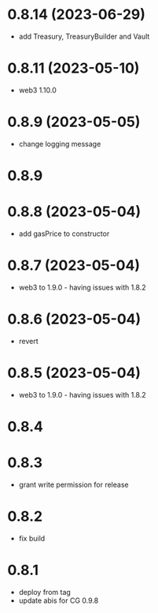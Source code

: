 # 0.8.14 (2023-06-29)

* add Treasury, TreasuryBuilder and Vault

# 0.8.11 (2023-05-10)

* web3 1.10.0

# 0.8.9 (2023-05-05)

* change logging message

# 0.8.9

# 0.8.8 (2023-05-04)

* add gasPrice to constructor

# 0.8.7 (2023-05-04)

* web3 to 1.9.0 - having issues with 1.8.2

# 0.8.6 (2023-05-04)

* revert

# 0.8.5 (2023-05-04)

* web3 to 1.9.0 - having issues with 1.8.2

# 0.8.4

# 0.8.3

* grant write permission for release

# 0.8.2

* fix build

# 0.8.1

* deploy from tag
* update abis for CG 0.9.8
